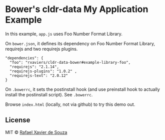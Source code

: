 # Bower's cldr-data My Application Example

In this example, `app.js` uses Foo Number Format Library.

On `bower.json`, it defines its dependency on Foo Number Format Library,
requirejs and two requirejs plugins.

    "dependencies": {
      "foo": "rxaviers/cldr-data-bower#example-library-foo",
      "requirejs": "2.1.14",
      "requirejs-plugins": "1.0.2" ,
      "requirejs-text": "2.0.12"
    }

On `.bowerrc`, it sets the postinstall hook (and use preinstall hook to actually
install the postinstall script). See `.bowerrc`.

Browse `index.html` (locally, not via github) to try this demo out.

## License

MIT © [Rafael Xavier de Souza](http://rafael.xavier.blog.br)
